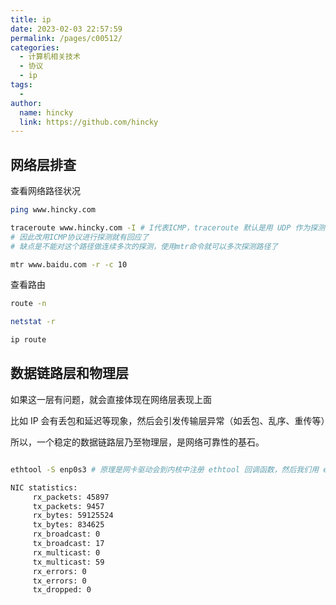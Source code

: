```yaml
---
title: ip
date: 2023-02-03 22:57:59
permalink: /pages/c00512/
categories:
  - 计算机相关技术
  - 协议
  - ip
tags:
  - 
author: 
  name: hincky
  link: https://github.com/hincky
---
```

## 网络层排查

查看网络路径状况

```sh
ping www.hincky.com

traceroute www.hincky.com -I # I代表ICMP，traceroute 默认是用 UDP 作为探测协议的，但是很多网络设备并不会对 UDP 作出回应
# 因此改用ICMP协议进行探测就有回应了
# 缺点是不能对这个路径做连续多次的探测，使用mtr命令就可以多次探测路径了

mtr www.baidu.com -r -c 10
```

查看路由

```sh
route -n 

netstat -r

ip route
```

## 数据链路层和物理层

如果这一层有问题，就会直接体现在网络层表现上面

比如 IP 会有丢包和延迟等现象，然后会引发传输层异常（如丢包、乱序、重传等）

所以，一个稳定的数据链路层乃至物理层，是网络可靠性的基石。

```sh

ethtool -S enp0s3 # 原理是网卡驱动会到内核中注册 ethtool 回调函数，然后我们用 ethtool 命令就可以查看这些信息了

NIC statistics:
     rx_packets: 45897
     tx_packets: 9457
     rx_bytes: 59125524
     tx_bytes: 834625
     rx_broadcast: 0
     tx_broadcast: 17
     rx_multicast: 0
     tx_multicast: 59
     rx_errors: 0
     tx_errors: 0
     tx_dropped: 0
```
